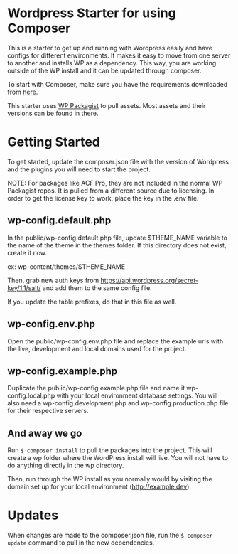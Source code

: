 # Wordpress Starter for using Composer  #

This is a starter to get up and running with Wordpress easily and have configs for different environments. It makes it easy to move from one server to another and installs WP as a dependency. This way, you are working outside of the WP install and it can be updated through composer. 

To start with Composer, make sure you have the requirements downloaded from [here](https://getcomposer.org/).

This starter uses [WP Packagist](https://wpackagist.org/) to pull assets. Most assets and their versions can be found in there.

# Getting Started #

To get started, update the composer.json file with the version of Wordpress and the plugins you will need to start the project.

NOTE: For packages like ACF Pro, they are not included in the normal WP Packagist repos. It is pulled from a different source due to licensing. In order to get the license key to work, place the key in the .env file.

## wp-config.default.php ###

In the public/wp-config.default.php file, update $THEME_NAME variable to the name of the theme in the themes folder. If this directory does not exist, create it now.

ex: wp-content/themes/$THEME_NAME

Then, grab new auth keys from https://api.wordpress.org/secret-key/1.1/salt/ and add them to the same config file.

If you update the table prefixes, do that in this file as well.

## wp-config.env.php ##

Open the public/wp-config.env.php file and replace the example urls with the live, development and local domains used for the project.

## wp-config.example.php ##

Duplicate the public/wp-config.example.php file and name it wp-config.local.php with your local environment database settings. You will also need a wp-config.development.php and wp-config.production.php file for their respective servers.

## And away we go ##

Run ```$ composer install``` to pull the packages into the project. This will create a wp folder where the WordPress install will live. You will not have to do anything directly in the wp directory.

Then, run through the WP install as you normally would by visiting the domain set up for your local environment (http://example.dev).

# Updates #

When changes are made to the composer.json file, run the ```$ composer update``` command to pull in the new dependencies.